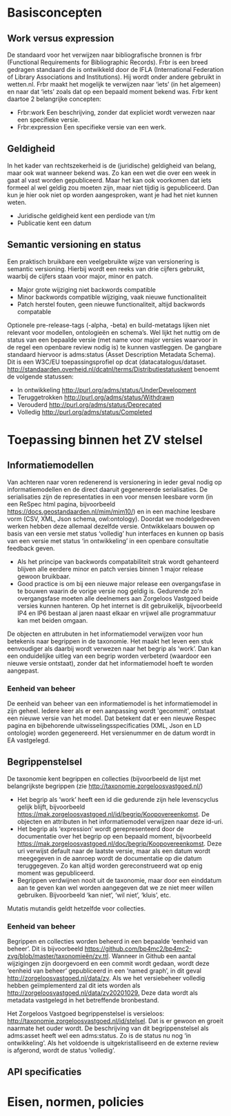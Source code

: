 # Basisconcepten
##	Work versus expression
De standaard voor het verwijzen naar bibliografische bronnen is frbr (Functional Requirements for Bibliographic Records). Frbr is een breed gedragen standaard die is ontwikkeld door de IFLA (International Federation of Library Associations and Institutions). Hij wordt onder andere gebruikt in wetten.nl. Frbr maakt het mogelijk te verwijzen naar ‘iets’ (in het algemeen) en naar dat ‘iets’ zoals dat op een bepaald moment bekend was. Frbr kent daartoe 2 belangrijke concepten:
*	Frbr:work 	Een beschrijving, zonder dat expliciet wordt verwezen naar een specifieke versie.
*	Frbr:expression	Een specifieke versie van een werk.
##	Geldigheid
In het kader van rechtszekerheid is de (juridische) geldigheid van belang, maar ook wat wanneer bekend was. Zo kan een wet die over een week in gaat al vast worden gepubliceerd. Maar het kan ook voorkomen dat iets formeel al wel geldig zou moeten zijn, maar niet tijdig is gepubliceerd. Dan kun je hier ook niet op worden aangesproken, want je had het niet kunnen weten.
*	Juridische geldigheid kent een perdiode van t/m
*	Publicatie kent een datum
##	Semantic versioning en status
Een praktisch bruikbare een veelgebruikte wijze van versionering is semantic versioning. Hierbij wordt een reeks van drie cijfers gebruikt, waarbij de cijfers staan voor major, minor en patch. 
*	Major	grote wijziging niet backwords compatible		
*	Minor	backwords compatible wijziging, vaak nieuwe functionaliteit		
*	Patch	herstel fouten, geen nieuwe functionaliteit, altijd backwords compatable		

Optionele pre-release-tags (-alpha, -beta) en build-metatags lijken niet relevant voor modellen, ontologieën en schema’s. Wel lijkt het nuttig om de status van een bepaalde versie (met name voor major versies waarvoor in de regel een openbare review nodig is) te kunnen vastleggen. De gangbare standaard hiervoor is adms:status (Asset Description Metadata Schema). Dit is een W3C/EU toepassingsprofiel op dcat (datacatalogus/dataset. http://standaarden.overheid.nl/dcatnl/terms/Distributiestatuskent benoemt de volgende statussen:
*	In ontwikkeling	<http://purl.org/adms/status/UnderDevelopment> 
*	Teruggetrokken	<http://purl.org/adms/status/Withdrawn> 
*	Verouderd	<http://purl.org/adms/status/Deprecated> 
*	Volledig	<http://purl.org/adms/status/Completed> 
#	Toepassing binnen het ZV stelsel
##	Informatiemodellen
Van achteren naar voren redenerend is versionering in ieder geval nodig op informatiemodellen en de direct daaruit gegenereerde serialisaties. De serialisaties zijn de representaties in een voor mensen leesbare vorm (in een ReSpec html pagina, bijvoorbeeld <https://docs.geostandaarden.nl/mim/mim10/>) en in een machine leesbare vorm (CSV, XML, Json schema, owl:ontology). Doordat we modelgedreven werken hebben deze allemaal dezelfde versie. Ontwikkelaars bouwen op basis van een versie met status ‘volledig’ hun interfaces en kunnen op basis van een versie met status ‘in ontwikkeling’ in een openbare consultatie feedback geven.

*	Als het principe van backwords compatabiliteit strak wordt gehanteerd blijven alle eerdere minor en patch versies binnen 1 major release gewoon bruikbaar.
*	Good practice is om bij een nieuwe major release een overgangsfase in te bouwen waarin de vorige versie nog geldig is. Gedurende zo'n overgangsfase moeten alle deelnemers aan Zorgeloos Vastgoed beide versies kunnen hanteren. Op het internet is dit gebruikelijk, bijvoorbeeld IP4 en IP6 bestaan al jaren naast elkaar en vrijwel alle programmatuur kan met beiden omgaan.

De objecten en attrubuten in het informatiemodel verwijzen voor hun betekenis naar begrippen in de taxonomie. Het maakt het leven een stuk eenvoudiger als daarbij wordt verwezen naar het begrip als ‘work’. Dan kan een onduidelijke uitleg van een begrip worden verbeterd (waardoor een nieuwe versie ontstaat), zonder dat het informatiemodel hoeft te worden aangepast.
### Eenheid van beheer
De eenheid van beheer van een informatiemodel is het informatiemodel in zijn geheel. Iedere keer als er een aanpassing wordt 'gecommit', ontstaat een nieuwe versie van het model. Dat betekent dat er een nieuwe Respec pagina en bijbehorende uitwisselingsspecificaties (XML, Json en LD ontologie) worden gegenereerd. Het versienummer en de datum wordt in EA vastgelegd. 
##	Begrippenstelsel
De taxonomie kent begrippen en collecties (bijvoorbeeld de lijst met belangrijkste begrippen (zie <http://taxonomie.zorgeloosvastgoed.nl/>)
*	Het begrip als ‘work’ heeft een id die gedurende zijn hele levenscyclus gelijk blijft, bijvoorbeeld <https://mak.zorgeloosvastgoed.nl/id/begrip/Koopovereenkomst>. De objecten en attributen in het informatiemodel verwijzen naar deze id-uri.
*	Het begrip als ‘expression’ wordt gerepresenteerd door de documentatie over het begrip op een bepaald moment, bijvoorbeeld <https://mak.zorgeloosvastgoed.nl/doc/begrip/Koopovereenkomst>. Deze uri verwijst default naar de laatste versie, maar als een datum wordt meegegeven in de aanroep wordt de documentatie op die datum teruggegeven. Zo kan altijd worden gereconstrueerd wat op enig moment was gepubliceerd.
*	Begrippen verdwijnen nooit uit de taxonomie, maar door een einddatum aan te geven kan wel worden aangegeven dat we ze niet meer willen gebruiken. Bijvoorbeeld ‘kan niet’, ‘wil niet’, ‘kluis’, etc.

Mutatis mutandis geldt hetzelfde voor collecties.
### Eenheid van beheer
Begrippen en collecties worden beheerd in een bepaalde ‘eenheid van beheer’. Dit is bijvoorbeeld <https://github.com/bp4mc2/bp4mc2-zvg/blob/master/taxonomieën/zv.ttl>. Wanneer in Github een aantal wijzigingen zijn doorgevoerd en een commit wordt gedaan, wordt deze ‘eenheid van beheer’ gepubliceerd in een ‘named graph’, in dit geval <http://zorgeloosvastgoed.nl/data/zv>. Als we het versiebeheer volledig hebben geïmplementerd zal dit iets worden als <http://zorgeloosvastgoed.nl/data/zv20201029.> Deze data wordt als metadata vastgelegd in het betreffende bronbestand.

Het Zorgeloos Vastgoed begrippenstelsel is versieloos: <http://taxonomie.zorgeloosvastgoed.nl/id/stelsel>. Dat is er gewoon en groeit naarmate het ouder wordt. De beschrijving van dit begrippenstelsel als adms:asset heeft wel een adms:status. Zo is de status nu nog ‘in ontwikkeling’. Als het voldoende is uitgekristalliseerd en de externe review is afgerond, wordt de status ‘volledig’. 
 
##	API specificaties
#	Eisen, normen, policies
